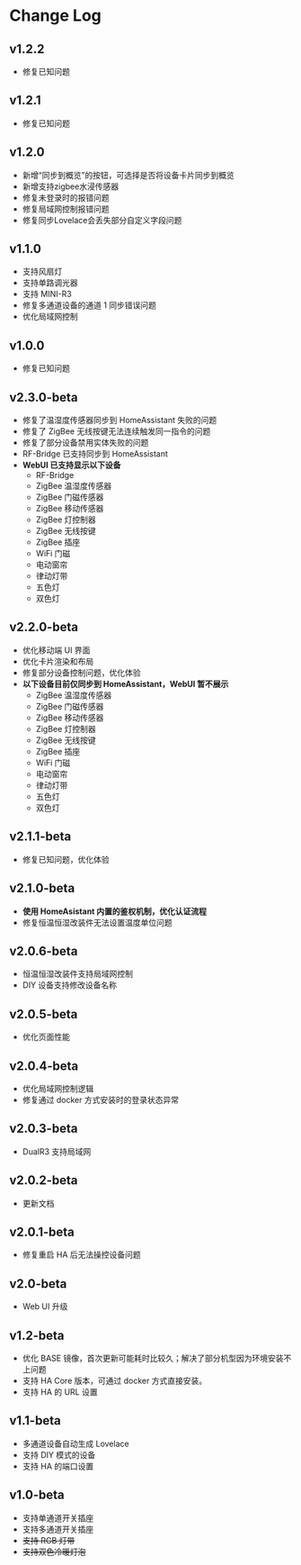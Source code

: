 # Change Log

## v1.2.2

-   修复已知问题

## v1.2.1

-   修复已知问题

## v1.2.0

-   新增“同步到概览”的按钮，可选择是否将设备卡片同步到概览
-   新增支持zigbee水浸传感器
-   修复未登录时的报错问题
-   修复局域网控制报错问题
-   修复同步Lovelace会丢失部分自定义字段问题

## v1.1.0

-   支持风扇灯
-   支持单路调光器
-   支持 MINI-R3
-   修复多通道设备的通道 1 同步错误问题
-   优化局域网控制

## v1.0.0

-   修复已知问题

## v2.3.0-beta

-   修复了温湿度传感器同步到 HomeAssistant 失败的问题
-   修复了 ZigBee 无线按键无法连续触发同一指令的问题
-   修复了部分设备禁用实体失败的问题
-   RF-Bridge 已支持同步到 HomeAssistant
-   **WebUI 已支持显示以下设备**
    -   RF-Bridge
    -   ZigBee 温湿度传感器
    -   ZigBee 门磁传感器
    -   ZigBee 移动传感器
    -   ZigBee 灯控制器
    -   ZigBee 无线按键
    -   ZigBee 插座
    -   WiFi 门磁
    -   电动窗帘
    -   律动灯带
    -   五色灯
    -   双色灯

## v2.2.0-beta

-   优化移动端 UI 界面
-   优化卡片渲染和布局
-   修复部分设备控制问题，优化体验
-   **以下设备目前仅同步到 HomeAssistant，WebUI 暂不展示**
    -   ZigBee 温湿度传感器
    -   ZigBee 门磁传感器
    -   ZigBee 移动传感器
    -   ZigBee 灯控制器
    -   ZigBee 无线按键
    -   ZigBee 插座
    -   WiFi 门磁
    -   电动窗帘
    -   律动灯带
    -   五色灯
    -   双色灯

## v2.1.1-beta

-   修复已知问题，优化体验

## v2.1.0-beta

-   **使用 HomeAsistant 内置的鉴权机制，优化认证流程**
-   修复恒温恒湿改装件无法设置温度单位问题

## v2.0.6-beta

-   恒温恒湿改装件支持局域网控制
-   DIY 设备支持修改设备名称

## v2.0.5-beta

-   优化页面性能

## v2.0.4-beta

-   优化局域网控制逻辑
-   修复通过 docker 方式安装时的登录状态异常

## v2.0.3-beta

-   DualR3 支持局域网

## v2.0.2-beta

-   更新文档

## v2.0.1-beta

-   修复重启 HA 后无法操控设备问题

## v2.0-beta

-   Web UI 升级

## v1.2-beta

-   优化 BASE 镜像，首次更新可能耗时比较久；解决了部分机型因为环境安装不上问题
-   支持 HA Core 版本，可通过 docker 方式直接安装。
-   支持 HA 的 URL 设置

## v1.1-beta

-   多通道设备自动生成 Lovelace
-   支持 DIY 模式的设备
-   支持 HA 的端口设置

## v1.0-beta

-   支持单通道开关插座
-   支持多通道开关插座
-   ~~支持 RGB 灯带~~
-   ~~支持双色冷暖灯泡~~
